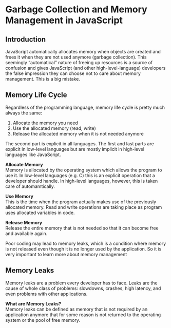 # Garbage Collection and Memory Management in JavaScript

## Introduction

JavaScript automatically allocates memory when objects are created and frees it when they are not used anymore (garbage collection). This seemingly “automatical” nature of freeing up resources is a source of confusion and gives JavaScript (and other high-level-language) developers the false impression they can choose not to care about memory management. This is a big mistake.

## Memory Life Cycle

Regardless of the programming language, memory life cycle is pretty much always the same:

1. Allocate the memory you need
2. Use the allocated memory (read, write)
3. Release the allocated memory when it is not needed anymore

The second part is explicit in all languages. The first and last parts are explicit in low-level languages but are mostly implicit in high-level languages like JavaScript.

**Allocate Memory**  
Memory is allocated by the operating system which allows the program to use it. In low-level languages (e.g. C) this is an explicit operation that a developer should handle. In high-level languages, however, this is taken care of automamtically.

**Use Memory**  
This is the time when the program actually makes use of the previously allocated memory. Read and write operations are taking place as program uses allocated variables in code.

**Release Memory**  
Release the entire memory that is not needed so that it can become free and available again.

Poor coding may lead to memory leaks, which is a condition where memory is not released even though it is no longer used by the application. So it is very important to learn more about memory management

## Memory Leaks

Memory leaks are a problem every developer has to face. Leaks are the cause of whole class of problems: slowdowns, crashes, high latency, and even problems with other applications.

**What are Memory Leaks?**  
Memory leaks can be defined as memory that is not required by an application anymore that for some reason is not returned to the operating system or the pool of free memory.
